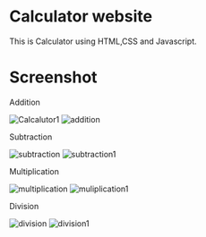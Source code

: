# Calculator website
This is Calculator using HTML,CSS and Javascript.

# Screenshot

Addition

![Calcalutor1](https://github.com/im-priyanka/Calculator-website/assets/148620052/06c9fde0-7126-4e92-887b-3bcbe64d31c7)
![addition](https://github.com/im-priyanka/Calculator-website/assets/148620052/1268b0d4-5d63-4138-bae8-d289ed98511c)

Subtraction

![subtraction](https://github.com/im-priyanka/Calculator-website/assets/148620052/6a7b3d27-351b-4ddd-8ce6-4fca2da40cca)
![subtraction1](https://github.com/im-priyanka/Calculator-website/assets/148620052/bd5bb5ed-f960-4117-965b-c39e85a1b5d1)

Multiplication

![multiplication](https://github.com/im-priyanka/Calculator-website/assets/148620052/cdbbc38b-c0a2-483c-a51e-fd13df8f2d39)
![muliplication1](https://github.com/im-priyanka/Calculator-website/assets/148620052/75109c9c-9437-4980-882b-1444d576328d)

Division

![division](https://github.com/im-priyanka/Calculator-website/assets/148620052/af639afc-82d0-430f-b845-51e00cd68523)
![division1](https://github.com/im-priyanka/Calculator-website/assets/148620052/f93495be-435a-433f-8ae1-6baaa6040077)
